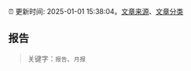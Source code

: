 :alarm_clock: 更新时间: 2025-01-01 15:38:04。[文章来源](/README.md)、[文章分类](/TAGS.md)

## 报告


> 关键字：`报告`、`月报`



